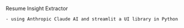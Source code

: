 
Resume Insight Extractor 
    
    - using Anthropic Claude AI and streamlit a UI library in Python

